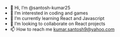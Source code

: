 - 👋 Hi, I’m @santosh-kumar25
- 👀 I’m interested in coding and games
- 🌱 I’m currently learning React and Javascript
- 💞️ I’m looking to collaborate on React projects
- 📫 How to reach me kumar.santosh9@yahoo.com

<!---
santosh-kumar25/santosh-kumar25 is a ✨ special ✨ repository because its `README.md` (this file) appears on your GitHub profile.
You can click the Preview link to take a look at your changes.
--->
